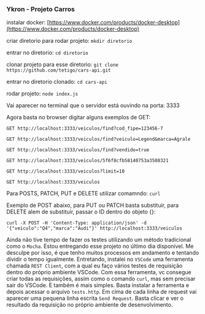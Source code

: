 ### Ykron - Projeto Carros

instalar docker: [https://www.docker.com/products/docker-desktop](https://www.docker.com/products/docker-desktop) 


criar diretorio para rodar projeto: `mkdir diretorio`


entrar no diretorio: `cd diretorio`


clonar projeto para esse diretorio: `git clone https://github.com/tetigo/cars-api.git`


entrar no diretorio clonado: `cd cars-api`

rodar projeto: `node index.js`

Vai aparecer no terminal que o servidor está ouvindo na porta: 3333

Agora basta no browser digitar alguns exemplos de GET:
```
GET http://localhost:3333/veiculos/find?cod_fipe=123456-7

GET http://localhost:3333/veiculos/find?veiculo=Legend&marca=Agrale

GET http://localhost:3333/veiculos/find?vendido=true

GET http://localhost:3333/veiculos/5f6f8cfb58140753a3508321

GET http://localhost:3333/veiculos?limit=10

GET http://localhost:3333/veiculos
```

Para POSTS, PATCH, PUT e DELETE utilizar comamndo: `curl`

Exemplo de POST abaixo, para PUT ou PATCH basta substituir, para DELETE alem de substituir, passar o ID dentro do objeto {}:
```
curl -X POST -H 'Content-Type: application/json' -d '{"veiculo":"Q4","marca":"Audi"}' http://localhost:3333/veiculos

```

Ainda não tive tempo de fazer os testes utilizando um método tradicional como o `Mocha`. Estou entregando esse projeto no último dia disponível. Me desculpe por isso, é que tenho muitos processos em andamento e tentando dividir o tempo igualmente.
Entretando, instalei no `VSCode` uma ferramenta chamada `REST Client`, com a qual eu faço vários testes de requisição dentro do próprio ambiente VSCode. Com essa ferramenta, vc consegue criar todas as requisições, assim como o comando `curl`, mas sem precisar sair do VSCode. E também é mais simples. Basta instalar a ferramenta e depois acessar o arquivo `tests.http`. Em cima de cada linha de request vai aparecer uma pequena linha escrita `Send Request`. Basta clicar e ver o resultado da requisição no próprio ambiente de desenvolvimento.


